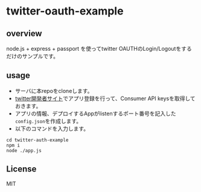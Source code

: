 # twitter-oauth-example

## overview

node.js + express + passport を使ってtwitter OAUTHのLogin/Logoutをするだけのサンプルです。

## usage

- サーバに本repoをcloneします。
- [twitter開発者サイト](https://developer.twitter.com/)でアプリ登録を行って、Consumer API keysを取得しておきます。
- アプリの情報、デプロイするAppがlistenするポート番号を記入した`config.json`を作成します。
- 以下のコマンドを入力します。

```
cd twitter-auth-example
npm i
node ./app.js
```

## License

MIT
